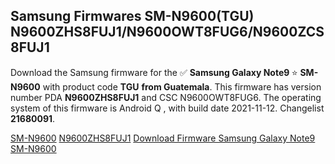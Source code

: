 <h2>Samsung Firmwares SM-N9600(TGU) N9600ZHS8FUJ1/N9600OWT8FUG6/N9600ZCS8FUJ1</h2>
Download the Samsung firmware for the ✅ <strong>Samsung Galaxy Note9 </strong> ⭐ <strong>SM-N9600</strong> with product code <strong>TGU</strong> <strong> from Guatemala</strong>. This firmware has version number PDA <strong>N9600ZHS8FUJ1</strong> and CSC N9600OWT8FUG6. The operating system of this firmware is Android Q , with build date 2021-11-12. Changelist <strong>21680091</strong>.


[SM-N9600](https://samfirm.shop/samsung/model/SM-N9600)
[N9600ZHS8FUJ1](https://samfirm.shop/samsung/pda/N9600ZHS8FUJ1)
[Download Firmware Samsung Galaxy Note9 SM-N9600](https://samfirm.shop/samsung/firmware/473908)
